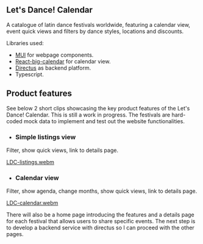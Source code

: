 ## Let's Dance! Calendar

A catalogue of latin dance festivals worldwide, featuring a calendar view, event quick views and filters by dance styles, locations and discounts.

Libraries used:
- [MUI](https://mui.com/) for webpage components.
- [React-big-calendar](https://github.com/jquense/react-big-calendar) for calendar view.
- [Directus](https://directus.io/) as backend platform.
- Typescript.

## Product features

See below 2 short clips showcasing the key product features of the Let's Dance! Calendar. This is still a work in progress. The festivals are hard-coded mock data to implement and test out the website functionalities.

- ### Simple listings view

Filter, show quick views, link to details page.

[LDC-listings.webm](https://user-images.githubusercontent.com/84102041/183907495-62e33f34-1ad7-400f-970c-6e7409f02af8.webm)

- ### Calendar view

Filter, show agenda, change months, show quick views, link to details page.

[LDC-calendar.webm](https://user-images.githubusercontent.com/84102041/183907444-7650636d-a79f-45a5-ae61-ecc3b4622a07.webm)

There will also be a home page introducing the features and a details page for each festival that allows users to share specific events. The next step is to develop a backend service with directus so I can proceed with the other pages.
